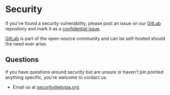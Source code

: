 # Security

If you've found a security vulnerability, please post an issue on our [GitLab](https://gitlab.com/groups/Elypia/-/issues) repository and mark it as a [confidential issue](https://docs.gitlab.com/ee/user/project/issues/confidential_issues.html).

[GitLab](https://gitlab.com) is part of the open-source community and can be self-hosted should the need ever arise.

## Questions

If you have questions around security but are unsure or haven't pin pointed anything specific, you're welcome to contact us.

* Email us at [security@elypia.org](mailto:security@elypia.org).
